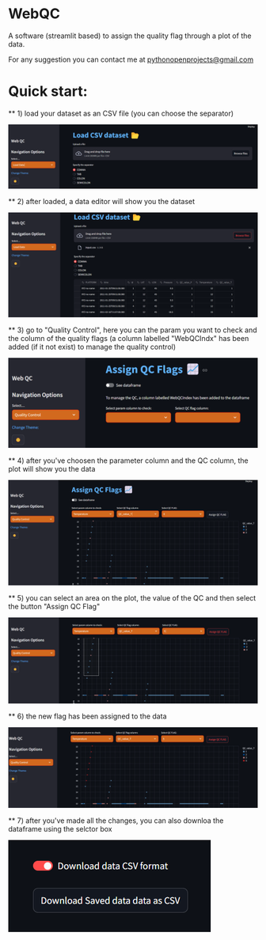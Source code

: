 # WebQC

A software (streamlit based) to assign the quality flag through a plot of the data.

For any suggestion you can contact me at pythonopenprojects@gmail.com



# Quick start:

** 1) load your dataset as an CSV file (you can choose the separator)

![logo](https://github.com/PythonOpenProjects/WebQC/blob/main/images/step1.png)

** 2) after loaded, a data editor will show you the dataset

![logo](https://github.com/PythonOpenProjects/WebQC/blob/main/images/step2.png)

** 3) go to "Quality Control", here you can the param you want to check and the column of the quality flags (a column labelled "WebQCIndx" has been added (if it not exist) to manage the quality control)

![logo](https://github.com/PythonOpenProjects/WebQC/blob/main/images/step3.png)

** 4) after you've choosen the parameter column and the QC column, the plot will show you the data

![logo](https://github.com/PythonOpenProjects/WebQC/blob/main/images/step4.png)

** 5) you can select an area on the plot, the value of the QC and then select the button "Assign QC Flag"

![logo](https://github.com/PythonOpenProjects/WebQC/blob/main/images/step5.png)

** 6) the new flag has been assigned to the data 

![logo](https://github.com/PythonOpenProjects/WebQC/blob/main/images/step6.png)

** 7) after you've made all the changes, you can also downloa the dataframe using the selctor box

![logo](https://github.com/PythonOpenProjects/WebQC/blob/main/images/step7.png)
